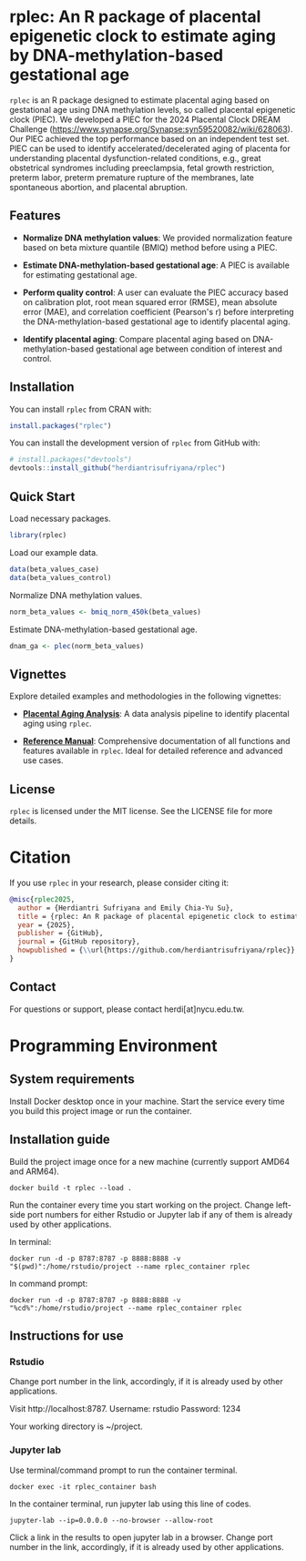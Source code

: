 # rplec: An R package of placental epigenetic clock to estimate aging by DNA-methylation-based gestational age

`rplec` is an R package designed to estimate placental aging based on gestational age using DNA methylation levels, so called placental epigenetic clock (PlEC). We developed a PlEC for the 2024 Placental Clock DREAM Challenge (https://www.synapse.org/Synapse:syn59520082/wiki/628063). Our PlEC achieved the top performance based on an independent test set. PlEC can be used to identify accelerated/decelerated aging of placenta for understanding placental dysfunction-related conditions, e.g., great obstetrical syndromes including preeclampsia, fetal growth restriction, preterm labor, preterm premature rupture of the membranes, late spontaneous abortion, and placental abruption.


## Features

- **Normalize DNA methylation values**: We provided normalization feature based on beta mixture quantile (BMIQ) method before using a PlEC.

- **Estimate DNA-methylation-based gestational age**: A PlEC is available for estimating gestational age.

- **Perform quality control**: A user can evaluate the PlEC accuracy based on calibration plot, root mean squared error (RMSE), mean absolute error (MAE), and correlation coefficient (Pearson's r) before interpreting the DNA-methylation-based gestational age to identify placental aging.

- **Identify placental aging**: Compare placental aging based on DNA-methylation-based gestational age between condition of interest and control.


## Installation

You can install `rplec` from CRAN with:

```r
install.packages("rplec")
```

You can install the development version of `rplec` from GitHub with:

```r
# install.packages("devtools")
devtools::install_github("herdiantrisufriyana/rplec")
```


## Quick Start

Load necessary packages.

```r
library(rplec)
```

Load our example data.

```r
data(beta_values_case)
data(beta_values_control)
```

Normalize DNA methylation values.

```r
norm_beta_values <- bmiq_norm_450k(beta_values)
```

Estimate DNA-methylation-based gestational age.

```r
dnam_ga <- plec(norm_beta_values)
```


## Vignettes

Explore detailed examples and methodologies in the following vignettes:

- [**Placental Aging Analysis**](https://htmlpreview.github.io/?https://github.com/herdiantrisufriyana/rplec/blob/master/doc/placental_aging_analysis.html): A data analysis pipeline to identify placental aging using `rplec`.

- [**Reference Manual**](https://github.com/herdiantrisufriyana/rplec/blob/master/extras/rplec_0.1.0.pdf): Comprehensive documentation of all functions and features available in `rplec`. Ideal for detailed reference and advanced use cases.


## License

`rplec` is licensed under the MIT license. See the LICENSE file for more details.


# Citation

If you use `rplec` in your research, please consider citing it:

```bibtex
@misc{rplec2025,
  author = {Herdiantri Sufriyana and Emily Chia-Yu Su},
  title = {rplec: An R package of placental epigenetic clock to estimate aging by DNA-methylation-based gestational age},
  year = {2025},
  publisher = {GitHub},
  journal = {GitHub repository},
  howpublished = {\\url{https://github.com/herdiantrisufriyana/rplec}}
}
```


## Contact

For questions or support, please contact herdi[at]nycu.edu.tw.


# Programming Environment

## System requirements

Install Docker desktop once in your machine. Start the service every time you build this project image or run the container.

## Installation guide

Build the project image once for a new machine (currently support AMD64 and ARM64).

```{bash}
docker build -t rplec --load .
```

Run the container every time you start working on the project. Change left-side port numbers for either Rstudio or Jupyter lab if any of them is already used by other applications.

In terminal:

```{bash}
docker run -d -p 8787:8787 -p 8888:8888 -v "$(pwd)":/home/rstudio/project --name rplec_container rplec
```

In command prompt:

```{bash}
docker run -d -p 8787:8787 -p 8888:8888 -v "%cd%":/home/rstudio/project --name rplec_container rplec
```

## Instructions for use

### Rstudio

Change port number in the link, accordingly, if it is already used by other applications.

Visit http://localhost:8787.
Username: rstudio
Password: 1234

Your working directory is ~/project.

### Jupyter lab

Use terminal/command prompt to run the container terminal.

```{bash}
docker exec -it rplec_container bash
```

In the container terminal, run jupyter lab using this line of codes.

```{bash}
jupyter-lab --ip=0.0.0.0 --no-browser --allow-root
```

Click a link in the results to open jupyter lab in a browser. Change port number in the link, accordingly, if it is already used by other applications.






